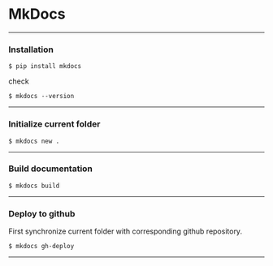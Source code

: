 # MkDocs

***

### Installation

```
$ pip install mkdocs
```

check

```
$ mkdocs --version
```

***

### Initialize current folder

```
$ mkdocs new .
```

***

### Build documentation

```
$ mkdocs build
```

***

### Deploy to github

First synchronize current folder with corresponding github repository.

```
$ mkdocs gh-deploy
```

***
